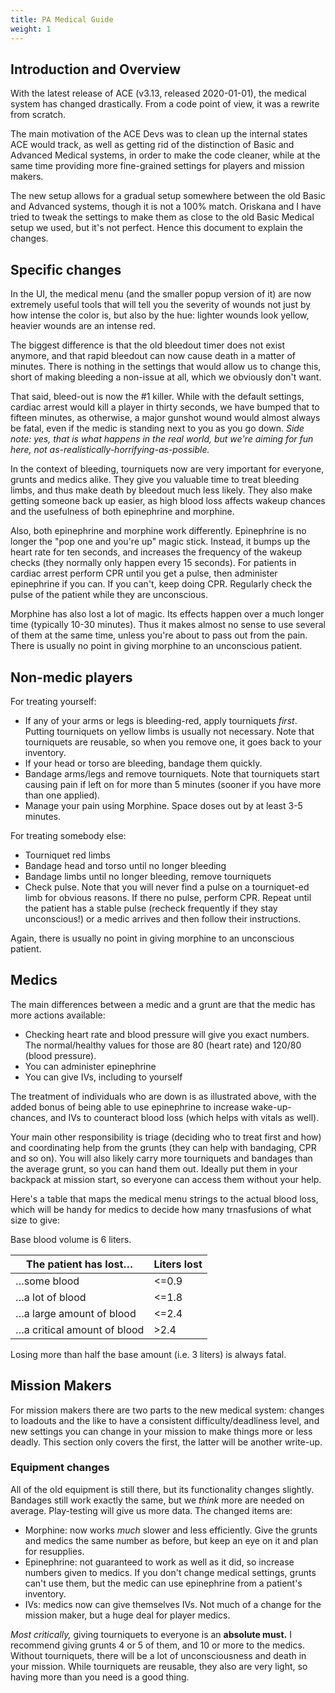 ```yaml
---
title: PA Medical Guide
weight: 1
---
```

## Introduction and Overview

With the latest release of ACE (v3.13, released 2020-01-01), the medical system
has changed drastically. From a code point of view, it was a rewrite from
scratch.

The main motivation of the ACE Devs was to clean up the internal states ACE
would track, as well as getting rid of the distinction of Basic and Advanced
Medical systems, in order to make the code cleaner, while at the same time
providing more fine-grained settings for players and mission makers.

The new setup allows for a gradual setup somewhere between the old Basic and
Advanced systems, though it is not a 100% match. Oriskana and I have tried to
tweak the settings to make them as close to the old Basic Medical setup we
used, but it's not perfect. Hence this document to explain the changes.

## Specific changes

In the UI, the medical menu (and the smaller popup version of it) are now
extremely useful tools that will tell you the severity of wounds not just by
how intense the color is, but also by the hue: lighter wounds look yellow,
heavier wounds are an intense red.

The biggest difference is that the old bleedout timer does not exist anymore,
and that rapid bleedout can now cause death in a matter of minutes. There is
nothing in the settings that would allow us to change this, short of making
bleeding a non-issue at all, which we obviously don't want.

That said, bleed-out is now the #1 killer. While with the default settings,
cardiac arrest would kill a player in thirty seconds, we have bumped that to
fifteen minutes, as otherwise, a major gunshot wound would almost always be
fatal, even if the medic is standing next to you as you go down. *Side note:
yes, that is what happens in the real world, but we're aiming for fun here,
not as-realistically-horrifying-as-possible.*

In the context of bleeding, tourniquets now are very important for everyone,
grunts and medics alike. They give you valuable time to treat bleeding limbs,
and thus make death by bleedout much less likely. They also make getting
someone back up easier, as high blood loss affects wakeup chances and the
usefulness of both epinephrine and morphine.

Also, both epinephrine and morphine work differently. Epinephrine is no longer
the "pop one and you're up" magic stick. Instead, it bumps up the heart rate
for ten seconds, and increases the frequency of the wakeup checks (they
normally only happen every 15 seconds). For patients in cardiac arrest perform
CPR until you get a pulse, then administer epinephrine if you can. If you
can't, keep doing CPR. Regularly check the pulse of the patient while they are
unconscious.

Morphine has also lost a lot of magic. Its effects happen over a much longer
time (typically 10-30 minutes). Thus it makes almost no sense to use several of
them at the same time, unless you're about to pass out from the pain. There is
usually no point in giving morphine to an unconscious patient.

## Non-medic players

For treating yourself:

- If any of your arms or legs is bleeding-red, apply tourniquets *first*.
  Putting tourniquets on yellow limbs is usually not necessary. Note that
  tourniquets are reusable, so when you remove one, it goes back to your
  inventory.
- If your head or torso are bleeding, bandage them quickly.
- Bandage arms/legs and remove tourniquets. Note that tourniquets start causing
  pain if left on for more than 5 minutes (sooner if you have more than one
  applied).
- Manage your pain using Morphine. Space doses out by at least 3-5 minutes.

For treating somebody else:

- Tourniquet red limbs
- Bandage head and torso until no longer bleeding
- Bandage limbs until no longer bleeding, remove tourniquets
- Check pulse. Note that you will never find a pulse on a tourniquet-ed limb for
  obvious reasons. If there no pulse, perform CPR. Repeat until the patient
  has a stable pulse (recheck frequently if they stay unconscious!) or a medic
  arrives and then follow their instructions.

Again, there is usually no point in giving morphine to an unconscious patient.

## Medics

The main differences between a medic and a grunt are that the medic has more
actions available:

- Checking heart rate and blood pressure will give you exact numbers. The
  normal/healthy values for those are 80 (heart rate) and 120/80 (blood
  pressure).
- You can administer epinephrine
- You can give IVs, including to yourself

The treatment of individuals who are down is as illustrated above, with the
added bonus of being able to use epinephrine to increase wake-up-chances, and
IVs to counteract blood loss (which helps with vitals as well).

Your main other responsibility is triage (deciding who to treat first and
how) and coordinating help from the grunts (they can help with bandaging, CPR
and so on). You will also likely carry more tourniquets and bandages than the
average grunt, so you can hand them out. Ideally put them in your backpack at
mission start, so everyone can access them without your help.

Here's a table that maps the medical menu strings to the actual blood loss,
which will be handy for medics to decide how many trnasfusions of what size
to give:

Base blood volume is 6 liters.

The patient has lost…|Liters lost
---|---|
…some blood|<=0.9
…a lot of blood|<=1.8
…a large amount of blood|<=2.4
…a critical amount of blood|>2.4

Losing more than half the base amount (i.e. 3 liters) is always fatal.

## Mission Makers

For mission makers there are two parts to the new medical system: changes to
loadouts and the like to have a consistent difficulty/deadliness level, and
new settings you can change in your mission to make things more or less
deadly. This section only covers the first, the latter will be another
write-up.

### Equipment changes

All of the old equipment is still there, but its functionality changes
slightly. Bandages still work exactly the same, but we *think* more are needed
on average. Play-testing will give us more data. The changed items are:

- Morphine: now works *much* slower and less efficiently. Give the grunts and
  medics the same number as before, but keep an eye on it and plan for
  resupplies.
- Epinephrine: not guaranteed to work as well as it did, so increase numbers
  given to medics. If you don't change medical settings, grunts can't use
  them, but the medic can use epinephrine from a patient's inventory.
- IVs: medics now can give themselves IVs. Not much of a change for the
  mission maker, but a huge deal for player medics.

*Most critically,* giving tourniquets to everyone is an **absolute must.** I
recommend giving grunts 4 or 5 of them, and 10 or more to the medics. Without
tourniquets, there will be a lot of unconsciousness and death in your mission.
While tourniquets are reusable, they also are very light, so having more than
you need is a good thing.
